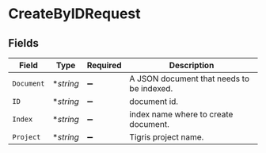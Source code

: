 # CreateByIDRequest


## Fields

| Field                                     | Type                                      | Required                                  | Description                               |
| ----------------------------------------- | ----------------------------------------- | ----------------------------------------- | ----------------------------------------- |
| `Document`                                | **string*                                 | :heavy_minus_sign:                        | A JSON document that needs to be indexed. |
| `ID`                                      | **string*                                 | :heavy_minus_sign:                        | document id.                              |
| `Index`                                   | **string*                                 | :heavy_minus_sign:                        | index name where to create document.      |
| `Project`                                 | **string*                                 | :heavy_minus_sign:                        | Tigris project name.                      |